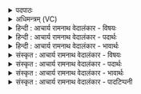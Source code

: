 <details><summary>पदपाठः</summary>

यः꣢। आ꣡न꣢꣯यत्। आ꣣। अ꣡न꣢꣯यत्। प꣣राव꣡तः꣢। सु꣡नी꣢꣯ती। सु। नी꣣ति। तुर्व꣡श꣢म्। य꣡दु꣢꣯म्। इ꣡न्द्रः꣢꣯। सः। नः꣣। यु꣡वा꣢꣯। स꣡खा꣢꣯। स। खा꣣। १२७।
</details>

<details><summary>अधिमन्त्रम् (VC)</summary>

- इन्द्रः
- भारद्वाजः
- गायत्री
- षड्जः
- ऐन्द्रं काण्डम्
</details>

<details><summary>हिन्दी : आचार्य रामनाथ वेदालंकार - विषयः</summary>

अगले मन्त्र में इन्द्र नाम से परमेश्वर, विद्युत् और राजा के सख्य की प्रार्थना की गयी है।
</details>

<details><summary>हिन्दी : आचार्य रामनाथ वेदालंकार - पदार्थः</summary>

पदार्थान्वयभाषाः -  प्रथम—परमेश्वर के पक्ष में। (यः) जो (परावतः) दूर से भी (यदुम्) यत्नशील मनुष्य को (सुनीती) उत्तम नीति की शिक्षा देकर (तुर्वशम्) अपने समीप (आनयत्) ले आता है, (सः) वह (युवा) सदा युवा की तरह सशक्त रहनेवाला (इन्द्रः) परमेश्वर (नः) हमारा (सखा) सहायक मित्र होवे ॥ द्वितीय—विद्युत् के पक्ष में। (यः) जो विमानादियानों में प्रयोग किया गया विद्युत् (यदुम्) पुरुषार्थी मनुष्य को (परावतः) अत्यन्त दूर देश से भी (तुर्वशम्) मनोवाञ्छित वेग से (सुनीती) उत्तम यात्रा के साथ, अर्थात् कुछ भी यात्रा-कष्ट न होने देकर (आनयत्) देशान्तर में पहुँचा देता है, (सः) वह प्रसिद्ध (युवा) यन्त्रों में प्रयुक्त होकर पदार्थों के संयोजन या वियोजन की क्रिया द्वारा विभिन्न पदार्थों के रचने में साधनभूत (इन्द्रः) विद्युत् (नः) हमारा (सखा) सखा के समान कार्यसाधक होवे ॥ तृतीय—राजा के पक्ष में। (यः) जो राजा (परावतः) अधममार्ग से हटाकर (यदुम्) प्रयत्नशील, उद्योगी, (तुर्वशम्) हिंसकों को वश में करनेवाले मनुष्य को (सुनीती) उत्तम धर्ममार्ग पर (आनयत्) ले आता है, (सः) वह (युवा) शरीर, मन और आत्मा से युवक (इन्द्रः) अधर्मादि का विदारक राजा (नः) हम प्रजाओं का (सखा) मित्र होवे ॥३॥ इस मन्त्र में श्लेषालङ्कार है ॥३॥
</details>

<details><summary>हिन्दी : आचार्य रामनाथ वेदालंकार - भावार्थः</summary>

भावार्थभाषाः -  जैसे विमानादि यानों में प्रयुक्त विद्युद्रूप अग्नि सुदूर प्रदेश से भी विमानचालकों की इच्छानुकूल गति से लोगों को देशान्तर में पहुँचा देता है, अथवा जैसे कोई सुयोग्य राजा अधर्ममार्ग पर दूर तक गये हुए लोगों को उससे हटाकर धर्ममार्ग में प्रवृत्त करता है, वैसे ही परमेश्वर उन्नति के लिए प्रयत्न करते हुए भी कभी कुसङ्ग में पड़कर सन्मार्ग से दूर गये हुए मनुष्य को कृपा कर अपने समीप लाकर धार्मिक बना देता है ॥३॥ इस मन्त्र की व्याख्या में विवरणकार ने लिखा है कि तुर्वश और यदु नाम के कोई राजपुत्र थे। इसी प्रकार भरतस्वामी और सायण का कथन है कि तुर्वश और यदु नामक दो राजा थे, जिन्हें शत्रुओं ने दूर ले जाकर छोड़ दिया था। उन्हें इन्द्र उत्तम नीति से दूर देश से ले आया था, यह उन सबका अभिप्राय है। यह सब प्रलापमात्र है, क्योंकि वेद सृष्टि के आदि में परब्रह्म परमेश्वर से प्रादुर्भूत हुए थे, अतः उनमें परवर्ती किन्हीं राजा आदि का इतिहास नहीं हो सकता। साथ ही वैदिककोष निघण्टु में ‘तुर्वश’ मनुष्यवाची तथा समीपवाची शब्दों में पठित है, और ‘यदु’ भी मनुष्यवाची शब्दों में पठित है, इस कारण भी इन्हें ऐतिहासिक राजा मानना उचित नहीं है ॥३॥
</details>

<details><summary>संस्कृत : आचार्य रामनाथ वेदालंकार - विषयः</summary>

अथेन्द्रनाम्ना परमेश्वरस्य विद्युतो राज्ञश्च सख्यं प्रार्थयते।
</details>

<details><summary>संस्कृत : आचार्य रामनाथ वेदालंकार - पदार्थः</summary>

पदार्थान्वयभाषाः -  प्रथमः—परमेश्वरपरः। (यः परावतः) परागताद् दूरदेशादपि। परावत इति दूरनाम। निघं० ३।२६। उपसर्गाच्छन्दसि धात्वर्थे।’ अ० ५।१।११८, अनेन परा इत्युपसर्गाद् वतिः प्रत्ययः। (यदुम्२) सामीप्याय प्रयतमानं नरम्। यदवः इति मनुष्यनामसु पठितम् निघं० २।३। (सुनीती) उत्तमनीत्या। सुपां सुलुक्पूर्वसवर्ण०’ अ० ७।१।३९ इति तृतीयैकवचने पूर्वसवर्णदीर्घः। (तुर्वशम्) समीपम्। तुर्वश इत्यन्तिकनामसु पठितम्। निघं० २।१६। (आ अनयत्) आनयति, (सः) असौ (युवा) नित्यतरुणः, यः कदापि बालवद् वृद्धवद् वा शक्तिविकलो न भवति तादृशः, सदा सशक्त इत्यर्थः, (इन्द्रः) परमेश्वरः (नः) अस्माकम् (सखा) सहायकः सुहृद्, भवतु। अथ द्वितीयः—विद्युत्परः। (यः) विमानादियानेषु प्रयुक्तः सन् (यदुम्) पुरुषार्थिनं जनम् (परावतः) अत्यन्तदूरदेशादपि (तुर्वशम्) इच्छाधीनवेगेन। त्वरा वेगो वशे यथा स्यात् तथा। (सुनीती) सुनीत्या शोभनया यात्रया सह, किञ्चिदपि यात्राकष्टमनुत्पाद्येत्यर्थः, (आनयत्) देशान्तरं प्रापयति, (सः) असौ प्रसिद्धः (युवा३) यन्त्रेषु प्रयुक्तः सन् पदार्थानां संयोजनक्रियया वियोजनक्रियया वा पदार्थान्तराणां रचने साधनभूतः। यु मिश्रणेऽमिश्रणे च इति धातोः कनिन् युवृषितक्षि०’ उ० १।१५६ इति कनिन् प्रत्ययः। युवा प्रयौति कर्माणि। निरु० ४।१९। (इन्द्रः) विद्युत् (नः) अस्माकम् (सखा) सखेव कार्यसाधको भवतु। अथ तृतीयः—राजपरः४। (यः) राजा (परावतः) अधर्ममार्गात् प्रच्याव्य (यदुम्) यतमानम् उद्योगिनम् (तुर्वशम्५) हिंसकानां वशकरं मनुष्यम्। तुर्वश इति मनुष्यनाम। निघं० २।३। (सुनीती) सुनीतौ धर्ममार्गे। अत्र सप्तम्येकवचनस्य पूर्वसवर्णदीर्घः। (आनयत्) आनयति, (सः) असौ (युवा) शरीरेण मनसाऽऽत्मना च युवकः (इन्द्रः) अधर्मविदारको राजा (नः) प्रजानामस्माकम् (सखा) सहायकः भवतु ॥३॥ अत्र श्लेषालङ्कारः ॥३॥
</details>

<details><summary>संस्कृत : आचार्य रामनाथ वेदालंकार - भावार्थः</summary>

भावार्थभाषाः -  यथा विमानादियानेषु प्रयुक्तो विद्युदग्निः सुदूरादपि प्रदेशाद् विमानादिचालकानामिच्छानुसारिगत्या जनान् देशान्तरं प्रापयति, यथा वा कश्चित् सुयोग्यो राजाऽधर्ममार्गे दूरंगतान् जनाँस्ततो निवर्त्य धर्ममार्गे प्रवर्तयति, तथैव परमेश्वरः उन्नत्यै प्रयतमानमपि कदाचित् कुसङ्गे पतित्वा सन्मार्गाद् दूरंगतं जनं स्वान्तिकमानीय धार्मिकं करोति ॥३॥ अत्र तुर्वशं नाम राजपुत्रं यदुं च इति विवरणकृत्। तथैव तुर्वशं यदुं च राजानौ शत्रुभिः दुरेऽपास्तौ इति भरतस्वामी। तुर्वशं यदुं च एतत्संज्ञौ राजानौ शत्रुभिः दूरदेशे प्रक्षिप्तौ इति सायणः। तौ इन्द्रः सुनीत्या दूरदेशादानीतवान् इति सर्वेषामभिप्रायः। तत्सर्वं प्रलपितमात्रम्, वेदानां सृष्ट्यादौ परब्रह्मणः सकाशात् प्रादुर्भूतत्वात् तत्र परवर्तिनां केषाञ्चिद् राजादीनामितिहासस्यासंभवात्, निघण्टौ तुर्वशस्य मनुष्यनामसु अन्तिकनामसु च पठितत्वात्, यदोश्चापि मनुष्यनामसु कीर्तनाच्च ॥३॥
</details>

<details><summary>संस्कृत : आचार्य रामनाथ वेदालंकार - पादटिप्पनी</summary>

टिप्पणी:   १. ऋ० ६।४५।१, ऋषिः शंयुः बार्हस्पत्यः। २. अत्र यती प्रयत्ने इत्यस्माद् बाहुलकाणौदिकः उः प्रत्ययः, तकारस्य दकारः इति ऋ० १।३६।१८ भाष्ये द०। ३. युवा यौति मिश्रयति पदार्थैः सह, पदार्थान् वियोजयति वा यः सः इति ऋ० १।१२।६ भाष्ये द०। ४. दयानन्दर्षिरपि ऋग्भाष्ये मन्त्रमिमं राजपक्षे व्याख्यातवान्। ५. (तुर्वशेषु) तूर्वन्तीति तुरः तेषां वशकर्तारो मनुष्याः तेषु इति ऋ० १।१०८।८ भाष्ये द०।
</details>